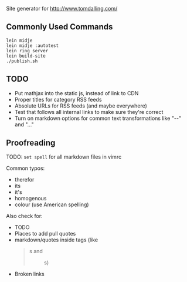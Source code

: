 Site generator for http://www.tomdalling.com/

Commonly Used Commands
----------------------

    lein midje
    lein midje :autotest
    lein ring server
    lein build-site
    ./publish.sh

TODO
----

 - Put mathjax into the static js, instead of link to CDN
 - Proper titles for category RSS feeds
 - Absolute URLs for RSS feeds (and maybe everywhere)
 - Test that follows all internal links to make sure they're correct
 - Turn on markdown options for common text transformations like "--" and "..."

Proofreading
------------

TODO: `set spell` for all markdown files in vimrc

Common typos:

 - therefor
 - its
 - it's
 - homogenous
 - colour (use American spelling)

Also check for:

 - TODO
 - Places to add pull quotes
 - markdown/quotes inside tags (like <blockquote>s and <figure>s)
 - Broken links
